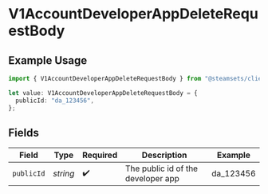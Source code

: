 # V1AccountDeveloperAppDeleteRequestBody

## Example Usage

```typescript
import { V1AccountDeveloperAppDeleteRequestBody } from "@steamsets/client-ts/models/components";

let value: V1AccountDeveloperAppDeleteRequestBody = {
  publicId: "da_123456",
};
```

## Fields

| Field                              | Type                               | Required                           | Description                        | Example                            |
| ---------------------------------- | ---------------------------------- | ---------------------------------- | ---------------------------------- | ---------------------------------- |
| `publicId`                         | *string*                           | :heavy_check_mark:                 | The public id of the developer app | da_123456                          |